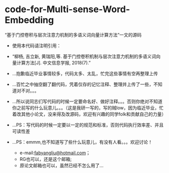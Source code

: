 # code-for-Multi-sense-Word-Embedding
“基于门控卷积与层次注意力机制的多语义词向量计算方法”一文的源码  
  * 使用本代码请注明引用：  
  * “柳杨, 吉立新, 黄瑞阳,等. 基于门控卷积机制与层次注意力机制的多语义词向量计算方法[J]. 中文信息学报, 2018(7).”
  * ...抱歉临近毕业事情较多，代码太多、太乱，忙完这些事情有空再整理上传
  * ...百忙之中抽空翻了翻代码，凭着仅存的记忆注释、整理并上传了一些，不知道对不对。。。
  
  * ...所以说同志们写代码的时候一定要命名好、做好注释。。。否则你绝对不知道你之前写的什么玩意儿。。。（这是我研一写的，写的贼low，因为临近毕业，忙着改其他小论文，没来得及改源码，欢迎有兴趣的同学folk和贡献自己的力量）
  * ...PS：写代码的时候一定要以一定的规范和标准，否则代码执行效率差、并且可读性差
  * ...PS：emmm,也不知道写了些什么玩意儿，有没有人看。。。欢迎讨论！
    * e-mail:fabyangliu@hotmail.com；
    * RG也可以，还是这个邮箱; 
    * 原论文邮箱也可以，虽然已经不怎么用了...
